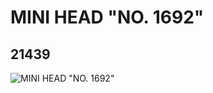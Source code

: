 # MINI HEAD "NO. 1692"
## 21439
![MINI HEAD "NO. 1692"](https://lc-www-live-s.legocdn.com/media/bricks/5/2/6116508.jpg)